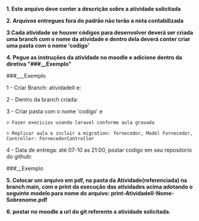 **1. Este arquivo deve conter a descrição sobre a atividade solicitada**

**2. Arquivos entregues fora do padrão não terão a nota contabilizada**

**3.Cada atividade se houver códigos para desenvolver deverá ser criada uma branch com o nome da atividade e dentro dela deverá conter criar uma pasta com o nome 'codigo'**

**4. Pegue as instruções da atividade no moodle e adicione dentro da diretiva "###__Exemplo"**

###___Exemplo

1 - Criar Branch: atividadeII e:

2 - Dentro da branch criada: 

3 - Criar pasta com o nome 'codigo' e

    > Fazer execicios usando laravel conforme aula gravada

    > Replicar aula e incluir a migration: fornecedor, Model Fornecedor, Controller: FornecedorController

4 - Data de entrega: até 07-10 as 21:00, postar codigo em seu repositorio do github:

###__Exemplo

**5. Colocar um arquivo em pdf, na pasta da Atividade(referenciada) na branch main, com o print da execução das atividades acima adotando o seguinte modelo para nome do arquivo: print-AtividadeII-Nome-Sobrenome.pdf**

**6. postar no moodle a url do git referente a atividade solicitada.**
